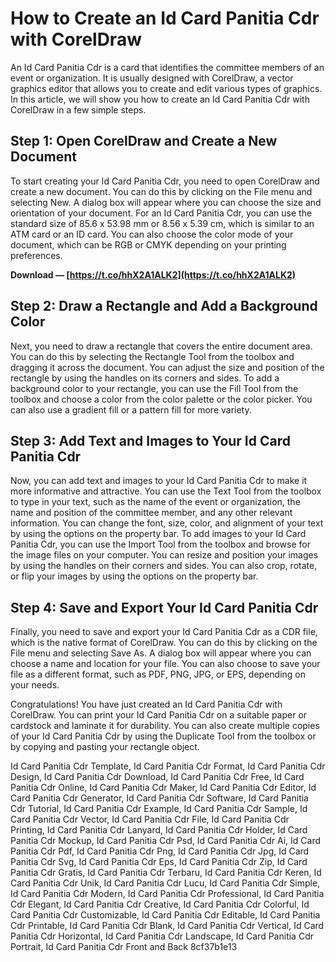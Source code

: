 # How to Create an Id Card Panitia Cdr with CorelDraw
 
An Id Card Panitia Cdr is a card that identifies the committee members of an event or organization. It is usually designed with CorelDraw, a vector graphics editor that allows you to create and edit various types of graphics. In this article, we will show you how to create an Id Card Panitia Cdr with CorelDraw in a few simple steps.
 
## Step 1: Open CorelDraw and Create a New Document
 
To start creating your Id Card Panitia Cdr, you need to open CorelDraw and create a new document. You can do this by clicking on the File menu and selecting New. A dialog box will appear where you can choose the size and orientation of your document. For an Id Card Panitia Cdr, you can use the standard size of 85.6 x 53.98 mm or 8.56 x 5.39 cm, which is similar to an ATM card or an ID card. You can also choose the color mode of your document, which can be RGB or CMYK depending on your printing preferences.
 
**Download — [https://t.co/hhX2A1ALK2](https://t.co/hhX2A1ALK2)**


 
## Step 2: Draw a Rectangle and Add a Background Color
 
Next, you need to draw a rectangle that covers the entire document area. You can do this by selecting the Rectangle Tool from the toolbox and dragging it across the document. You can adjust the size and position of the rectangle by using the handles on its corners and sides. To add a background color to your rectangle, you can use the Fill Tool from the toolbox and choose a color from the color palette or the color picker. You can also use a gradient fill or a pattern fill for more variety.
 
## Step 3: Add Text and Images to Your Id Card Panitia Cdr
 
Now, you can add text and images to your Id Card Panitia Cdr to make it more informative and attractive. You can use the Text Tool from the toolbox to type in your text, such as the name of the event or organization, the name and position of the committee member, and any other relevant information. You can change the font, size, color, and alignment of your text by using the options on the property bar. To add images to your Id Card Panitia Cdr, you can use the Import Tool from the toolbox and browse for the image files on your computer. You can resize and position your images by using the handles on their corners and sides. You can also crop, rotate, or flip your images by using the options on the property bar.
 
## Step 4: Save and Export Your Id Card Panitia Cdr
 
Finally, you need to save and export your Id Card Panitia Cdr as a CDR file, which is the native format of CorelDraw. You can do this by clicking on the File menu and selecting Save As. A dialog box will appear where you can choose a name and location for your file. You can also choose to save your file as a different format, such as PDF, PNG, JPG, or EPS, depending on your needs.
 
Congratulations! You have just created an Id Card Panitia Cdr with CorelDraw. You can print your Id Card Panitia Cdr on a suitable paper or cardstock and laminate it for durability. You can also create multiple copies of your Id Card Panitia Cdr by using the Duplicate Tool from the toolbox or by copying and pasting your rectangle object.
 
Id Card Panitia Cdr Template,  Id Card Panitia Cdr Format,  Id Card Panitia Cdr Design,  Id Card Panitia Cdr Download,  Id Card Panitia Cdr Free,  Id Card Panitia Cdr Online,  Id Card Panitia Cdr Maker,  Id Card Panitia Cdr Editor,  Id Card Panitia Cdr Generator,  Id Card Panitia Cdr Software,  Id Card Panitia Cdr Tutorial,  Id Card Panitia Cdr Example,  Id Card Panitia Cdr Sample,  Id Card Panitia Cdr Vector,  Id Card Panitia Cdr File,  Id Card Panitia Cdr Printing,  Id Card Panitia Cdr Lanyard,  Id Card Panitia Cdr Holder,  Id Card Panitia Cdr Mockup,  Id Card Panitia Cdr Psd,  Id Card Panitia Cdr Ai,  Id Card Panitia Cdr Pdf,  Id Card Panitia Cdr Png,  Id Card Panitia Cdr Jpg,  Id Card Panitia Cdr Svg,  Id Card Panitia Cdr Eps,  Id Card Panitia Cdr Zip,  Id Card Panitia Cdr Gratis,  Id Card Panitia Cdr Terbaru,  Id Card Panitia Cdr Keren,  Id Card Panitia Cdr Unik,  Id Card Panitia Cdr Lucu,  Id Card Panitia Cdr Simple,  Id Card Panitia Cdr Modern,  Id Card Panitia Cdr Professional,  Id Card Panitia Cdr Elegant,  Id Card Panitia Cdr Creative,  Id Card Panitia Cdr Colorful,  Id Card Panitia Cdr Customizable,  Id Card Panitia Cdr Editable,  Id Card Panitia Cdr Printable,  Id Card Panitia Cdr Blank,  Id Card Panitia Cdr Vertical,  Id Card Panitia Cdr Horizontal,  Id Card Panitia Cdr Landscape,  Id Card Panitia Cdr Portrait,  Id Card Panitia Cdr Front and Back
 8cf37b1e13
 
